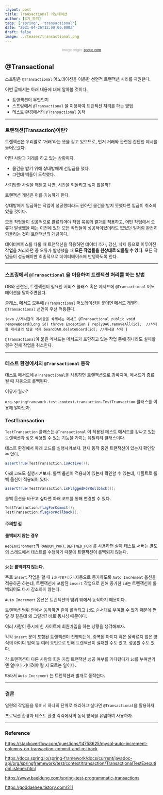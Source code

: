 ```yaml
---
layout: post  
title: Transactional 어노테이션
author: [3기_파피]
tags: ['spring', 'transactional']
date: "2021-04-26T12:00:00.000Z"
draft: false
image: ../teaser/transactional.png
---
```


<p style="font-family: sans-serif; text-align: center; color: #aaa; margin-bottom: 3em; font-size: 85%">image origin: <a href="https://spotio.com/blog/transactional-selling/">spotio.com</a></p>

## @Transactional

스프링은 `@Transactional` 어노테이션을 이용한 선언적 트랜잭션 처리를 지원한다. 

이번 글에서는 아래 내용에 대해 알아볼 것이다.

- 트랜잭션이 무엇인지
- 스프링에서 `@Transactional` 을 이용하여 트랜잭션 처리를 하는 방법
- 테스트 환경에서의 `@Transactional` 동작

---

### 트랜잭션(Transaction)이란?

트랜잭션은 우리말로 '거래'라는 뜻을 갖고 있으므로, 먼저 거래와 관련된 간단한 예시를 들어보겠다.

어떤 사람과 거래를 하고 있는 상황이다.

- 물건을 받기 위해 상대방에게 선입금을 했다.
- 그런데 벽돌이 도착했다.

사기당한 사실을 깨닫고 나면, 시간을 되돌리고 싶지 않을까? 

트랜잭션 개념은 이를 가능하게 한다. 

상대방에게 입금하는 작업이 성공했더라도 원하던 물건을 받지 못했다면 입금이 취소되었을 것이다.

모든 작업들이 성공적으로 완료되어야 작업 묶음의 결과를 적용하고, 어떤 작업에서 오류가 발생했을 때는 이전에 있던 모든 작업들이 성공적이었더라도 없었던 일처럼 완전히 되돌리는 것이 트랜잭션의 개념이다.

데이터베이스를 다룰 때 트랜잭션을 적용하면 데이터 추가, 갱신, 삭제 등으로 이루어진 작업을 처리하던 중 오류가 발생했을 때 **모든 작업들을 원상태로 되돌릴 수 있다**. 모든 작업들이 성공해야만 최종적으로 데이터베이스에 반영하도록 한다.

---

### 스프링에서 `@Transactional` 을 이용하여 트랜잭션 처리를 하는 방법

DB와 관련된, 트랜잭션이 필요한 서비스 클래스 혹은 메서드에 `@Transactional` 어노테이션을 달아주면된다.

클래스, 메서드 모두에 `@Transactional` 어노테이션을 붙이면 메서드 레벨의 `@Transactional` 선언이 우선 적용된다.

`java
//게시판의 게시글을 삭제하는 메서드
@Transactional
public void removeBoard(Long id) throws Exception {
    replyDAO.removeAll(id);  //삭제할 게시글의 답글 삭제
    boardDAO.deleteBoard(id); //게시글 삭제
}
`

`@Transactional`이 붙은 메서드는 메서드가 포함하고 있는 작업 중에 하나라도 실패할 경우 전체 작업을 취소한다.

---

### 테스트 환경에서의 `@Transactional` 동작

테스트 메서드에 `@Transactional`을 사용하면 트랜잭션으로 감싸지며, 메서드가 종료될 때 자동으로 롤백된다.

이유가 뭘까? 

`org.springframework.test.context.transaction.TestTransaction` 클래스를 이용해 알아보자.

### TestTransaction

`TestTransaction` 클래스는 `@Transactional` 이 적용된 테스트 메서드를 감싸고 있는 트랜잭션과 상호 작용할 수 있는 기능을 가지는 유틸리티 클래스이다.

테스트 환경에서 아래 코드를 실행시켜보자. 현재 동작 중인 트랜잭션이 있는지 확인할 수 있다.

```java
assertTrue(TestTransaction.isActive());
```

아래 코드도 실행시켜보자. 롤백 옵션이 적용되어 있는지 확인할 수 있는데, 디폴트로 롤백 옵션이 적용되어 있다.

```java
assertTrue(TestTransaction.isFlaggedForRollback());
```

롤백 옵션을 바꾸고 싶다면 아래 코드를 통해 변경할 수 있다.

```java
TestTransaction.flagForCommit(); 
TestTransaction.flagForRollback();
```

#### 주의할 점

**롤백되지 않는 경우**

`WebEnvironment`의 `RANDOM_PORT`, `DEFINED_PORT`를 사용하면 실제 테스트 서버는 별도의 스레드에서 테스트를 수행하기 때문에 트랜잭션이 롤백되지 않는다.

---

**`id`는 롤백되지 않는다.**

주로 `insert` 작업을 할 때 `id(식별자)`가 자동으로 증가하도록  `Auto Increment` 옵션을 적용하곤 하는데, 
트랜잭션에 포함된 `insert` 작업으로 인해 증가한 `id`는 트랜잭션이 롤백되어도 다시 감소하지 않는다.

`Auto Increment` 옵션은 트랜잭션의 범위 밖에서 동작하기 때문이다.

트랜잭션 범위 안에서 동작하면 같이 롤백되고 `id`도 순서대로 부여할 수 있기 때문에 편할 것 같은데 왜 그럴까? 바로 동시성 때문이다.

여러 사람이 동시에 한 사이트에 회원가입을 하는 상황을 생각해보자.

각각 `insert` 문이 포함된 트랜잭션이 진행되는데, 중복된 아이디 혹은 올바르지 않은 양식의 아이디 입력 등 여러 요인으로 인해 트랜잭션이 실패할 수도 있고, 성공할 수도 있다. 

각 트랜잭션이 다른 사람의 회원 가입 트랜잭션 성공 여부를 기다렸다가 `id`를 부여받기엔 얼마나 기다려야 될 지 모르는 일이다.

따라서 `Auto Increment` 는 트랜잭션과 별개로 동작한다.

---

### 결론

일련의 작업들을 묶어서 하나의 단위로 처리하고 싶다면 `@Transactional`을 활용하자.

프로덕션 환경과 테스트 환경 각각에서의 동작 방식을 유념하여 사용하자.

---

### Reference

https://stackoverflow.com/questions/14758625/mysql-auto-increment-columns-on-transaction-commit-and-rollback

https://docs.spring.io/spring-framework/docs/current/javadoc-api/org/springframework/test/context/transaction/TransactionalTestExecutionListener.html

https://www.baeldung.com/spring-test-programmatic-transactions

https://goddaehee.tistory.com/211

